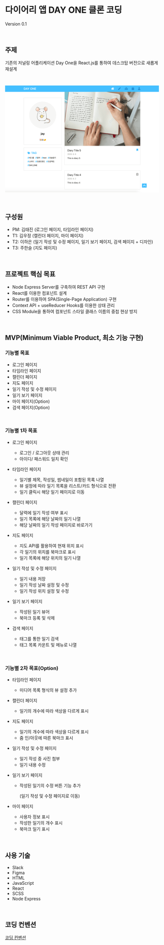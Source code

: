# 다이어리 앱 DAY ONE 클론 코딩
 Version 0.1

<br>

## 주제

기존의 저널링 어플리케이션 Day One을 React.js를 통하여 데스크탑 버전으로 새롭게 재설계

<br>

![aidnd](/src/Util/asset/dayoneCapture.png)

<br>

## 구성원

- PM: 김태진 (로그인 페이지, 타임라인 페이지)
- T1: 김우정 (캘린더 페이지, 마이 페이지)
- T2: 이하은 (일기 작성 및 수정 페이지, 일기 보기 페이지, 검색 페이지 + 디자인)
- T3: 주한슬 (지도 페이지)

<br>

## 프로젝트 핵심 목표

- Node Express Server를 구축하여 REST API 구현
- React를 이용한 컴포넌트 설계
- Router를 이용하여 SPA(Single-Page Application) 구현
- Context API + useReducer Hooks를 이용한 상태 관리
- CSS Module을 통하여 컴포넌트 스타일 클래스 이름의 중첩 현상 방지

<br>

## MVP(Minimum Viable Product, 최소 기능 구현)

### 기능별 목표

- 로그인 페이지
- 타임라인 페이지
- 캘린더 페이지
- 지도 페이지
- 일기 작성 및 수정 페이지
- 일기 보기 페이지
- 마이 페이지(Option)
- 검색 페이지(Option)

<br>

### 기능별 1차 목표

- 로그인 페이지

  - 로그인 / 로그아웃 상태 관리
  - 아이디/ 패스워드 일치 확인

- 타임라인 페이지

  - 일기별 제목, 작성일, 썸네일이 포함된 목록 나열
  - 뷰 설정에 따라 일기 목록을 리스트/카드 형식으로 전환
  - 일기 클릭시 해당 일기 페이지로 이동

- 캘린더 페이지

  - 달력에 일기 작성 여부 표시
  - 일기 목록에 해당 날짜의 일기 나열
  - 해당 날짜의 일기 작성 페이지로 바로가기

- 지도 페이지

  - 지도 API를 활용하여 현재 위치 표시
  - 각 일기의 위치를 북마크로 표시
  - 일기 목록에 해당 위치의 일기 나열

- 일기 작성 및 수정 페이지

  - 일기 내용 저장
  - 일기 작성 날짜 설정 및 수정
  - 일기 작성 위치 설정 및 수정

- 일기 보기 페이지

  - 작성된 일기 뷰어
  - 북마크 등록 및 삭제

- 검색 페이지

  - 태그를 통한 일기 검색
  - 태그 목록 카운트 및 메뉴로 나열

<br>

### 기능별 2차 목표(Option)

- 타임라인 페이지

  - 미디어 목록 형식의 뷰 설정 추가

- 캘린더 페이지

  - 일기의 개수에 따라 색상을 다르게 표시

- 지도 페이지

  - 일기의 개수에 따라 색상을 다르게 표시
  - 줌 인/아웃에 따른 북마크 표시

- 일기 작성 및 수정 페이지

  - 일기 작성 중 사진 첨부
  - 일기 내용 수정

- 일기 보기 페이지

  - 작성된 일기의 수정 버튼 기능 추가

    (일기 작성 및 수정 페이지로 이동)

- 마이 페이지

  - 사용자 정보 표시
  - 작성한 일기의 개수 표시
  - 북마크 일기 표시

<br>

## 사용 기술

- Slack
- Figma
- HTML
- JavaScript
- React
- SCSS
- Node Express

<br> 

## 코딩 컨벤션

[코딩 컨벤션](/convention.md)
